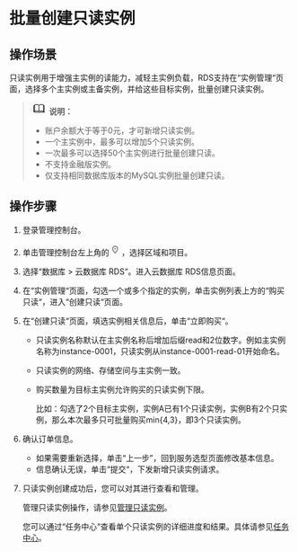 # 批量创建只读实例<a name="rds_11_0014"></a>

## 操作场景<a name="s9f95e14048064f63a1d9be0c9f685f07"></a>

只读实例用于增强主实例的读能力，减轻主实例负载，RDS支持在“实例管理“页面，选择多个主实例或主备实例，并给这些目标实例，批量创建只读实例。

>![](public_sys-resources/icon-note.gif) **说明：**   
>-   账户余额大于等于0元，才可新增只读实例。  
>-   一个主实例中，最多可以增加5个只读实例。  
>-   一次最多可以选择50个主实例进行批量创建只读。  
>-   不支持金融版实例。  
>-   仅支持相同数据库版本的MySQL实例批量创建只读。  

## 操作步骤<a name="section836915345416"></a>

1.  登录管理控制台。
2.  单击管理控制台左上角的![](figures/Region灰色图标.png)，选择区域和项目。
3.  选择“数据库  \>  云数据库 RDS“。进入云数据库 RDS信息页面。
4.  在“实例管理“页面，勾选一个或多个指定的实例，单击实例列表上方的“购买只读“，进入“创建只读“页面。
5.  在“创建只读“页面，填选实例相关信息后，单击“立即购买“。
    -   只读实例名称默认在主实例名称后增加后缀read和2位数字。例如主实例名称为instance-0001，只读实例从instance-0001-read-01开始命名。
    -   只读实例的网络、存储空间与主实例一致。
    -   购买数量为目标主实例允许购买的只读实例下限。

        比如：勾选了2个目标主实例，实例A已有1个只读实例，实例B有2个只实例，那么本次最多只可批量购买min\{4,3\}，即3个只读实例。

6.  确认订单信息。
    -   如果需要重新选择，单击“上一步”，回到服务选型页面修改基本信息。
    -   信息确认无误，单击“提交“，下发新增只读实例请求。

7.  只读实例创建成功后，您可以对其进行查看和管理。

    管理只读实例操作，请参见[管理只读实例](管理只读实例.md)。

    您可以通过“任务中心“查看单个只读实例的详细进度和结果。具体请参见[任务中心](https://support.huaweicloud.com/usermanual-rds/rds_05_0007.html)。


